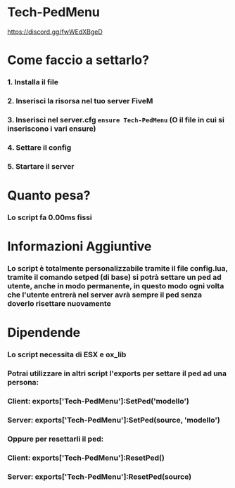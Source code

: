 # Tech-PedMenu

https://discord.gg/fwWEdXBgeD


# Come faccio a settarlo?
### 1. Installa il file
### 2. Inserisci la risorsa nel tuo server FiveM
### 3. Inserisci nel server.cfg `ensure Tech-PedMenu` (O il file in cui si inseriscono i vari ensure)
### 4. Settare il config
### 5. Startare il server


# Quanto pesa?
### Lo script fa 0.00ms fissi

# Informazioni Aggiuntive
### Lo script è totalmente personalizzabile tramite il file config.lua, tramite il comando setped (di base) si potrà settare un ped ad utente, anche in modo permanente, in questo modo ogni volta che l'utente entrerà nel server avrà sempre il ped senza doverlo risettare nuovamente

# Dipendende
### Lo script necessita di ESX e ox_lib


### Potrai utilizzare in altri script l'exports per settare il ped ad una persona:

### Client: exports['Tech-PedMenu']:SetPed('modello')

### Server: exports['Tech-PedMenu']:SetPed(source, 'modello')


### Oppure per resettarli il ped:

### Client: exports['Tech-PedMenu']:ResetPed()

### Server: exports['Tech-PedMenu']:ResetPed(source)

